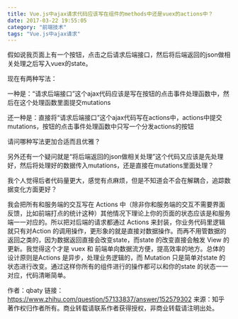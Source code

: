 ```yaml
---
title: Vue.js中ajax请求代码应该写在组件的methods中还是vuex的actions中？
date: 2017-03-22 19:55:05
category: "前端技术"
tags: "Vue.js中ajax请求"
---
```


假如说我页面上有一个按钮，点击之后请求后端接口，然后将后端返回的json做相关处理之后写入vuex的state。

现在有两种写法：

一种是：“请求后端接口”这个ajax代码应该是写在按钮的点击事件处理函数中，然后在这个处理函数里面提交mutations

还一种是：直接将“请求后端接口”这个ajax代码写在actions中，actions中提交mutations，按钮的点击事件处理函数中只写一个分发actions的按钮

请问哪种写法更加合适而且优雅？

另外还有一个疑问就是“将后端返回的json做相关处理”这个代码又应该是先处理好，然后将处理好的数据传入mutations，还是直接在mutations里面处理？

我个人觉得后者代码量更大，感觉有点麻烦，但是不知道会不会在解耦合，追踪数据变化方面更好？


我会把所有和服务端的交互写在 Actions 中（除非你和服务端的交互不需要界面反馈，比如前端打点的统计这种）其他情况下理论上你的页面的状态应该是和服务端一一对应的。所以把对后端的请求都通过 Actions 来封装，你业务代码里逻辑就只有对Action 的调用操作，更形象的就是直接对数据操作。而再不用管数据的返回之类的，因为数据返回直接会改变state，而state 的改变直接会触发 View 的更新。我觉得这个才是 vuex 和 前端单向数据流方便，提高效率的地方。总体的设计原则是Actions 是异步，处理业务逻辑的，而 Mutation 只是简单对state 的状态进行改变。通过这样你所有的组件进行的操作都可以和你的state 的状态一一对应，代码清晰简单。

作者：qbaty
链接：https://www.zhihu.com/question/57133837/answer/152579302
来源：知乎
著作权归作者所有。商业转载请联系作者获得授权，非商业转载请注明出处。